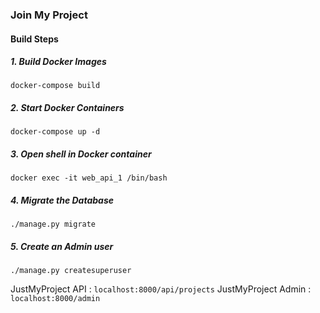 ### Join My Project

#### Build Steps

##### 1. Build Docker Images
`docker-compose build`

##### 2. Start Docker Containers
`docker-compose up -d`

##### 3. Open shell in Docker container
`docker exec -it web_api_1 /bin/bash`

##### 4. Migrate the Database
`./manage.py migrate`

##### 5. Create an Admin user
`./manage.py createsuperuser`

JustMyProject API : `localhost:8000/api/projects`
JustMyProject Admin : `localhost:8000/admin`